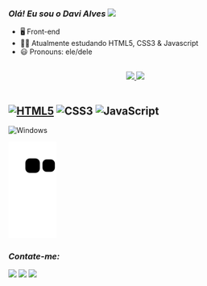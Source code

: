 ### *Olá! Eu sou o Davi Alves* <img src="https://raw.githubusercontent.com/MartinHeinz/MartinHeinz/master/wave.gif" width="35px"/>
- 🖥️ Front-end
- 👨‍💻 Atualmente estudando HTML5, CSS3 & Javascript
- 😃 Pronouns: ele/dele
</br>

<div align="center">
  <a href="https://github.com/devdaviii">
  <img height="150em" src="https://github-readme-stats.vercel.app/api?username=devdaviii&show_icons=true&theme=dark&include_all_commits=true&count_private=true"/>
  <img height="150em" src="https://github-readme-stats.vercel.app/api/top-langs/?username=devdaviii&layout=compact&langs_count=7&theme=dark"/>
</div></br>

<img alt="HTML5" src="https://img.shields.io/badge/HTML5-E34F26?style=for-the-badge&logo=html5&logoColor=white"/></a>
<img alt="CSS3" src="https://img.shields.io/badge/CSS3-1572B6?style=for-the-badge&logo=css3&logoColor=white"/></a>
<img alt="JavaScript" src="https://img.shields.io/badge/JavaScript-F7DF1E?style=for-the-badge&logo=javascript&logoColor=black"/></a>
---
<img alt="Windows" src="https://img.shields.io/badge/Windows-0078D6?style=for-the-badge&logo=windows&logoColor=white"></a>

![Snake animation](https://github.com/devdaviii/devdaviii/blob/output/github-contribution-grid-snake.svg)

### *Contate-me:*
<a href="https://instagram.com/monnkjkj" target="_blank"><img src="https://img.shields.io/badge/-Instagram-%23E4405F?style=for-the-badge&logo=instagram&logoColor=white" target="_blank"></a>
  <a href = "mailto:swordartonline0077@gmail.com"><img src="https://img.shields.io/badge/-Gmail-%23333?style=for-the-badge&logo=gmail&logoColor=white" target="_blank"></a>
  <a href="https://www.linkedin.com/in/davi-alves-silva" target="_blank"><img src="https://img.shields.io/badge/-LinkedIn-%230077B5?style=for-the-badge&logo=linkedin&logoColor=white" target="_blank"></a>
</br>
